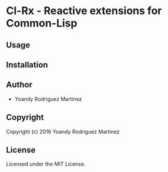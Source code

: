 # Cl-Rx - Reactive extensions for Common-Lisp

## Usage

## Installation

## Author

* Yoandy Rodriguez Martinez

## Copyright

Copyright (c) 2016 Yoandy Rodriguez Martinez

## License

Licensed under the MIT License.
